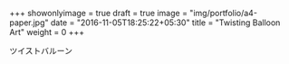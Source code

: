 +++
showonlyimage = true
draft = true
image = "img/portfolio/a4-paper.jpg"
date = "2016-11-05T18:25:22+05:30"
title = "Twisting Balloon Art"
weight = 0
+++

ツイストバルーン
<!--more-->
